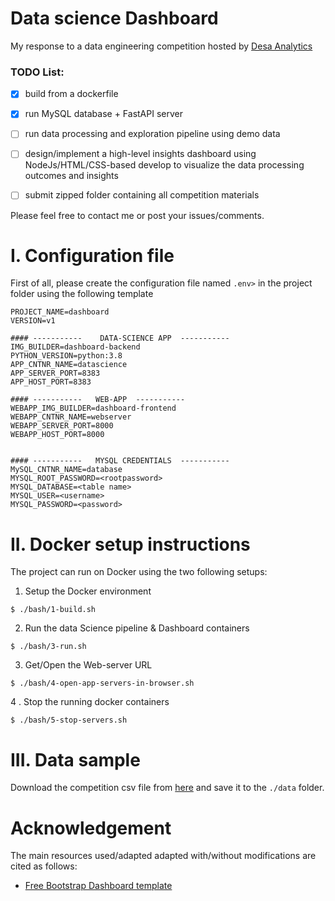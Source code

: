 # Data science Dashboard

My response to a data engineering competition hosted by [Desa Analytics](https://www.linkedin.com/groups/14527011/)

### TODO List:

- [x] build from a dockerfile
- [x] run MySQL database + FastAPI server
- [ ] run data processing and exploration pipeline using demo data
- [ ] design/implement a high-level insights dashboard using NodeJs/HTML/CSS-based develop to visualize the data processing outcomes and insights
- [ ] submit zipped folder containing all competition materials


Please feel free to contact me or post your issues/comments.

# I. Configuration file

First of all, please create the configuration file named `.env>` in the project folder using the following template

```
PROJECT_NAME=dashboard
VERSION=v1

#### -----------    DATA-SCIENCE APP  -----------
IMG_BUILDER=dashboard-backend
PYTHON_VERSION=python:3.8
APP_CNTNR_NAME=datascience
APP_SERVER_PORT=8383
APP_HOST_PORT=8383

#### -----------   WEB-APP  -----------
WEBAPP_IMG_BUILDER=dashboard-frontend
WEBAPP_CNTNR_NAME=webserver
WEBAPP_SERVER_PORT=8000
WEBAPP_HOST_PORT=8000


#### -----------   MYSQL CREDENTIALS  -----------
MySQL_CNTNR_NAME=database
MYSQL_ROOT_PASSWORD=<rootpassword>
MYSQL_DATABASE=<table name>
MYSQL_USER=<username>
MYSQL_PASSWORD=<password>

```

# II. Docker setup instructions

The project can run on Docker using the two following setups:

1. Setup the Docker environment

```
$ ./bash/1-build.sh
```

2. Run the data Science pipeline & Dashboard containers

```
$ ./bash/3-run.sh
```

3. Get/Open the Web-server URL

```
$ ./bash/4-open-app-servers-in-browser.sh
```

4 . Stop the running docker containers

```
$ ./bash/5-stop-servers.sh
```

# III. Data sample

Download the competition csv file from [here](https://drive.google.com/drive/folders/1WywM-pVk9C-BrR4kDTcNfuqILQfMYUA5) and save it to the `./data` folder.

# Acknowledgement

The main resources used/adapted adapted with/without modifications are cited as follows:
*  [Free Bootstrap Dashboard template](https://coreui.io/product/free-bootstrap-admin-template/) 